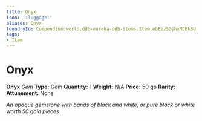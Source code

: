 ```yaml
---
title: Onyx
icon: ':luggage:'
aliases: Onyx
foundryId: Compendium.world.ddb-eureka-ddb-items.Item.ebEzz5GjhxMJBkSU
tags:
- Item
---
```


# Onyx

**Onyx**
_Gem_
**Type:** Gem
**Quantity:** 1
**Weight:** N/A
**Price:** 50 gp
**Rarity:** 
**Attunement:** None

*An opaque gemstone with bands of black and white, or pure black or white worth 50 gold pieces*